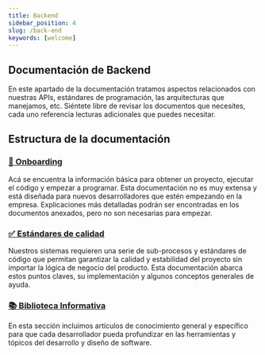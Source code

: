 ```yaml
---
title: Backend
sidebar_position: 4
slug: /back-end
keywords: [welcome]
---
```


## Documentación de Backend

En este apartado de la documentación tratamos aspectos relacionados con nuestras APIs, estándares de programación, las arquitecturas que manejamos, etc. Siéntete libre de revisar los documentos que necesites, cada uno referencia lecturas adicionales que puedes necesitar.

## Estructura de la documentación

### [🚀 Onboarding](/docs/back-end/onboarding)

Acá se encuentra la información básica para obtener un proyecto, ejecutar el código y empezar a programar. Esta documentación no es muy extensa y está diseñada para nuevos desarrolladores que estén empezando en la empresa. Explicaciones más detalladas podrán ser encontradas en los documentos anexados, pero no son necesarias para empezar.

### [✅ Estándares de calidad](/docs/back-end/quality)

Nuestros sistemas requieren una serie de sub-procesos y estándares de código que permitan garantizar la calidad y estabilidad del proyecto sin importar la lógica de negocio del producto. Esta documentación abarca estos puntos claves, su implementación y algunos conceptos generales de ayuda.

### [📚 Biblioteca Informativa](/docs/back-end/library)

En esta sección incluimos artículos de conocimiento general y específico para que cada desarrollador pueda profundizar en las herramientas y tópicos del desarrollo y diseño de software.
